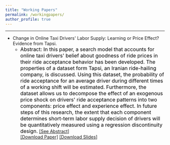 ```yaml
---
title: "Working Papers"
permalink: /workingpapers/
author_profile: true
---
```


---

- Change in Online Taxi Drivers' Labor Supply: Learning or Price Effect? Evidence from Tapsi. 
  - <font size="3" color="black">Abstract: In this paper, a search model that accounts for online taxi drivers' belief about goodness of ride prices in their ride acceptance behavior has been developed. The properties of a dataset form Tapsi, an Iranian ride-hailing company, is discussed. Using this dataset, the probability of ride acceptance for an average driver during different times of a working shift will be estimated. Furthermore, the dataset allows us to decompose the effect of an exogenous price shock on drivers' ride acceptance patterns into two components: price effect and experience effect. In future steps of this research, the extent that each component determines short-term labor supply decision of drivers will be quantitatively measured using a regression discontinuity design.</font>
  [[See Abstract]](https://peymanshahidi.github.io/workingpapers/tapsilearning) <br>
  [[Download Paper]](https://www.dropbox.com/s/j35pgr4ppfpy784/Peyman%20Shahidi%20-%20Proposal%202nd%20Draft.pdf?dl=0)
  [[Download Slides]](https://www.dropbox.com/s/2btm18pmsp6ieqx/Proposal%20Presentation.pdf?dl=0)
